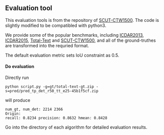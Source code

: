 ## Evaluation toolThis evaluation tools is from the repository of [SCUT-CTW1500](https://github.com/Yuliang-Liu/TIoU-metric/tree/master/curved-tiou). The code is slightly modified to be compatibled with python3.We provide some of the popular benchmarks, including [ICDAR2013](https://rrc.cvc.uab.es/?ch=2), [ICDAR2015](https://rrc.cvc.uab.es/?ch=4), [Total-Text](https://github.com/cs-chan/Total-Text-Dataset) and [SCUT-CTW1500](https://github.com/Yuliang-Liu/Curve-Text-Detector), and all of the ground-truthes are transformed into the requried format.The default evaluation metric sets IoU constraint as 0.5.#### Do evaluationDirectly run	python script.py -g=gt/total-text-gt.zip -s=pred/pred_tp_det_r50_tt_e25-45b1f5cf.zip	will produce	num_gt, num_det: 2214 2366	Origin:	recall: 0.8234 precision: 0.8632 hmean: 0.8428Go into the directory of each algorithm for detailed evaluation results.